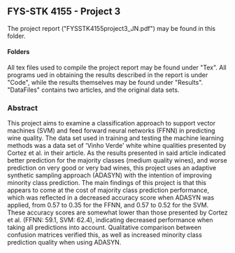 ## FYS-STK 4155 - Project 3
The project report ("FYSSTK4155project3_JN.pdf") may be found in this folder.
#### Folders
All tex files used to compile the project report may be found under "Tex".  All programs ued in obtaining the results described in the report is under "Code", while the results themselves may be found under "Results". "DataFiles" contains two articles, and the original data sets. 

### Abstract
This project aims to examine a classification approach to support vector machines (SVM) and feed forward neural networks (FFNN) in predicting wine quality. The data set used in training and testing the machine learning methods was a data set of 'Vinho Verde' white whine qualities presented by Cortez et al. in their article. As the results presented in said article indicated better prediction for the majority classes (medium quality wines), and worse prediction on very good or very bad wines, this project uses an adaptive synthetic sampling approach (ADASYN) with the intention of improving minority class prediction. The main findings of this project is that this appears to come at the cost of majority class prediction performance, which was reflected in a decreased accuracy score when ADASYN was applied, from 0.57 to 0.35 for the FFNN, and 0.57 to 0.52 for the SVM. These accuracy scores are somewhat lower than those presented by Cortez et al.  (FFNN: 59.1, SVM: 62.4),  indicating decreased performance when taking all predictions into account. Qualitative comparison between confusion matrices verified this, as well as increased minority class prediction quality when using ADASYN.